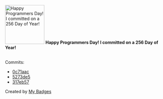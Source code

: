 <img src="https://my-badges.github.io/my-badges/programmers-day.png" alt="Happy Programmers Day! I committed on a 256 Day of Year!" title="Happy Programmers Day! I committed on a 256 Day of Year!" width="128">
<strong>Happy Programmers Day! I committed on a 256 Day of Year!</strong>
<br><br>

Commits:

- <a href="https://github.com/VandalByte/hr-diagnosis-cnn/commit/0c71aac1b8e67adfb77fabff2d93191ff117dd58">0c71aac</a>
- <a href="https://github.com/VandalByte/hr-diagnosis-cnn/commit/5273de57d6b08d813f5a67b9d723534deac12780">5273de5</a>
- <a href="https://github.com/VandalByte/hr-diagnosis-cnn/commit/317eb57a515e70228a9488ab910663c431cf6116">317eb57</a>


Created by <a href="https://github.com/my-badges/my-badges">My Badges</a>